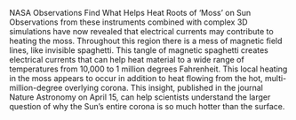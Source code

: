 NASA Observations Find What Helps Heat Roots of ‘Moss’ on Sun 
 Observations from these instruments combined with complex 3D simulations have now revealed that electrical currents may contribute to heating the moss. Throughout this region there is a mess of magnetic field lines, like invisible spaghetti. This tangle of magnetic spaghetti creates electrical currents that can help heat material to a wide range of temperatures from 10,000 to 1 million degrees Fahrenheit. This local heating in the moss appears to occur in addition to heat flowing from the hot, multi-million-degree overlying corona. This insight, published in the journal Nature Astronomy on April 15, can help scientists understand the larger question of why the Sun’s entire corona is so much hotter than the surface.